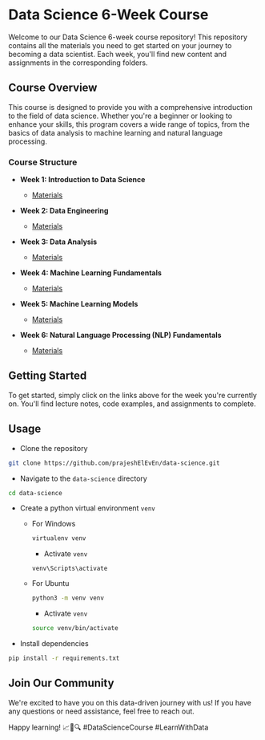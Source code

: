 # Data Science 6-Week Course

Welcome to our Data Science 6-week course repository! This repository contains all the materials you need to get started on your journey to becoming a data scientist. Each week, you'll find new content and assignments in the corresponding folders.

## Course Overview

This course is designed to provide you with a comprehensive introduction to the field of data science. Whether you're a beginner or looking to enhance your skills, this program covers a wide range of topics, from the basics of data analysis to machine learning and natural language processing.

### Course Structure

- **Week 1: Introduction to Data Science**

  - [Materials](week1/)

- **Week 2: Data Engineering**

  - [Materials](week2/)

- **Week 3: Data Analysis**

  - [Materials](week3/)

- **Week 4: Machine Learning Fundamentals**

  - [Materials](week4/)

- **Week 5: Machine Learning Models**

  - [Materials](week5/)

- **Week 6: Natural Language Processing (NLP) Fundamentals**

  - [Materials](week6/)

## Getting Started

To get started, simply click on the links above for the week you're currently on. You'll find lecture notes, code examples, and assignments to complete.

## Usage

- Clone the repository

```bash
git clone https://github.com/prajeshElEvEn/data-science.git
```

- Navigate to the `data-science` directory

```bash
cd data-science
```

- Create a python virtual environment `venv`

  - For Windows

    ```bash
    virtualenv venv
    ```

    - Activate `venv`

    ```
    venv\Scripts\activate
    ```

  - For Ubuntu

    ```bash
    python3 -m venv venv
    ```

    - Activate `venv`

    ```bash
    source venv/bin/activate
    ```

- Install dependencies

```bash
pip install -r requirements.txt
```

## Join Our Community

We're excited to have you on this data-driven journey with us! If you have any questions or need assistance, feel free to reach out.

Happy learning! 📈🤖🔍 #DataScienceCourse #LearnWithData
